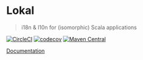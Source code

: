 # Lokal

> i18n & l10n for (isomorphic) Scala applications

[![CircleCI](https://circleci.com/gh/Taig/lokal/tree/master.svg?style=shield)](https://circleci.com/gh/Taig/lokal/tree/master)
[![codecov](https://codecov.io/gh/Taig/lokal/branch/master/graph/badge.svg)](https://codecov.io/gh/Taig/lokal)
[![Maven Central](https://img.shields.io/maven-central/v/io.taig/lokal_2.12.svg)](https://index.scala-lang.org/taig/lokal)

[Documentation](http://taig.io/lokal)